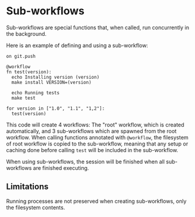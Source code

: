 # Sub-workflows

Sub-workflows are special functions that, when called, run concurrently in the background.

Here is an example of defining and using a sub-workflow:

```
on git.push

@workflow
fn test(version):
  echo Installing version (version)
  make install VERSION=(version)

  echo Running tests
  make test

for version in ["1.0", "1.1", "1,2"]:
  test(version)
```

This code will create 4 workflows: The "root" workflow, which is created automatically, and 3 sub-workflows which
are spawned from the root workflow. When calling functions annotated with `@workflow`, the filesystem of root
workflow is copied to the sub-workflow, meaning that any setup or caching done before calling `test` will be
included in the sub-workflow.

When using sub-workflows, the session will be finished when all sub-workflows are finished executing.

## Limitations

Running processes are not preserved when creating sub-workflows, only the filesystem contents.

